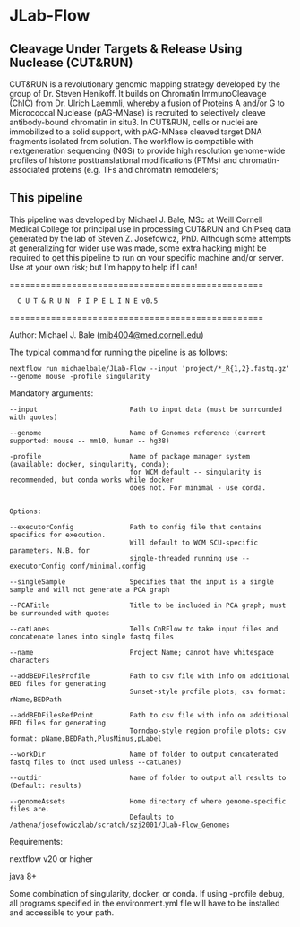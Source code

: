 # JLab-Flow #


## Cleavage Under Targets & Release Using Nuclease (CUT&RUN) ##




CUT&RUN is a revolutionary genomic mapping strategy developed by the group of Dr. Steven Henikoff. It builds on Chromatin ImmunoCleavage (ChIC) from Dr. Ulrich Laemmli, whereby a fusion of Proteins A and/or G to Micrococcal Nuclease (pAG-MNase) is recruited to selectively cleave antibody-bound chromatin in situ3. In CUT&RUN, cells or nuclei are immobilized to a solid support, with pAG-MNase cleaved target DNA fragments isolated from solution. The workflow is compatible with nextgeneration sequencing (NGS) to provide high resolution genome-wide profiles of histone posttranslational modifications (PTMs) and chromatin-associated proteins (e.g. TFs and chromatin remodelers;

## This pipeline

This pipeline was developed by Michael J. Bale, MSc at Weill Cornell Medical College for principal use in processing CUT&RUN and ChIPseq data generated by the lab of Steven Z. Josefowicz, PhD. Although some attempts at generalizing for wider use was made, some extra hacking might be required to get this pipeline to run on your specific machine and/or server. Use at your own risk; but I'm happy to help if I can!

=================================================


      C U T & R U N  P I P E L I N E v0.5
      
=================================================

Author: Michael J. Bale (mib4004@med.cornell.edu)

The typical command for running the pipeline is as follows:

`nextflow run michaelbale/JLab-Flow --input 'project/*_R{1,2}.fastq.gz' --genome mouse -profile singularity`

Mandatory arguments:
```
--input                       Path to input data (must be surrounded with quotes)

--genome                      Name of Genomes reference (current supported: mouse -- mm10, human -- hg38)

-profile                      Name of package manager system (available: docker, singularity, conda);
                              for WCM default -- singularity is recommended, but conda works while docker 
                              does not. For minimal - use conda.


Options:

--executorConfig              Path to config file that contains specifics for execution. 
                              Will default to WCM SCU-specific parameters. N.B. for
                              single-threaded running use --executorConfig conf/minimal.config

--singleSample                Specifies that the input is a single sample and will not generate a PCA graph

--PCATitle                    Title to be included in PCA graph; must be surrounded with quotes

--catLanes                    Tells CnRFlow to take input files and concatenate lanes into single fastq files

--name                        Project Name; cannot have whitespace characters

--addBEDFilesProfile          Path to csv file with info on additional BED files for generating
                              Sunset-style profile plots; csv format: rName,BEDPath

--addBEDFilesRefPoint         Path to csv file with info on additional BED files for generating
                              Torndao-style region profile plots; csv format: pName,BEDPath,PlusMinus,pLabel

--workDir                     Name of folder to output concatenated fastq files to (not used unless --catLanes)

--outdir                      Name of folder to output all results to (Default: results)

--genomeAssets                Home directory of where genome-specific files are. 
                              Defaults to /athena/josefowiczlab/scratch/szj2001/JLab-Flow_Genomes
```
Requirements:

nextflow v20 or higher

java 8+

Some combination of singularity, docker, or conda. If using -profile debug, all programs specified in the environment.yml file will have to be installed and accessible to your path.


